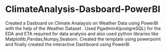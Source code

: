 # ClimateAnalysis-Dasboard-PowerBI
Created a Dasboard on Climate Analaysis on Weather Data using PowerBI with the help of the Weather Dataset . Used Pgadmin4(postgreSQL) for the EDA and ETA required for data analysis and also used python libraries like Matplotlib,Pandas,Numpy,Seaborn. Created the template using powerpoint and finally created the interactive Dashboard using PowerBI
